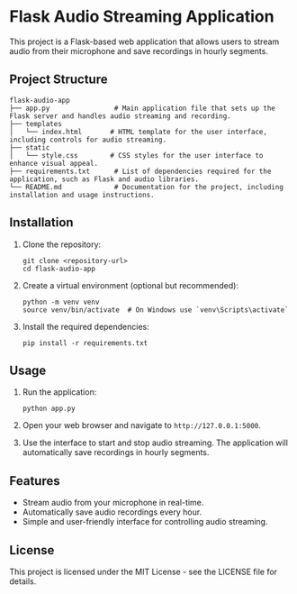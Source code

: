 # Flask Audio Streaming Application

This project is a Flask-based web application that allows users to stream audio from their microphone and save recordings in hourly segments. 

## Project Structure

```
flask-audio-app
├── app.py                # Main application file that sets up the Flask server and handles audio streaming and recording.
├── templates
│   └── index.html       # HTML template for the user interface, including controls for audio streaming.
├── static
│   └── style.css        # CSS styles for the user interface to enhance visual appeal.
├── requirements.txt      # List of dependencies required for the application, such as Flask and audio libraries.
└── README.md             # Documentation for the project, including installation and usage instructions.
```

## Installation

1. Clone the repository:
   ```
   git clone <repository-url>
   cd flask-audio-app
   ```

2. Create a virtual environment (optional but recommended):
   ```
   python -m venv venv
   source venv/bin/activate  # On Windows use `venv\Scripts\activate`
   ```

3. Install the required dependencies:
   ```
   pip install -r requirements.txt
   ```

## Usage

1. Run the application:
   ```
   python app.py
   ```

2. Open your web browser and navigate to `http://127.0.0.1:5000`.

3. Use the interface to start and stop audio streaming. The application will automatically save recordings in hourly segments.

## Features

- Stream audio from your microphone in real-time.
- Automatically save audio recordings every hour.
- Simple and user-friendly interface for controlling audio streaming.

## License

This project is licensed under the MIT License - see the LICENSE file for details.